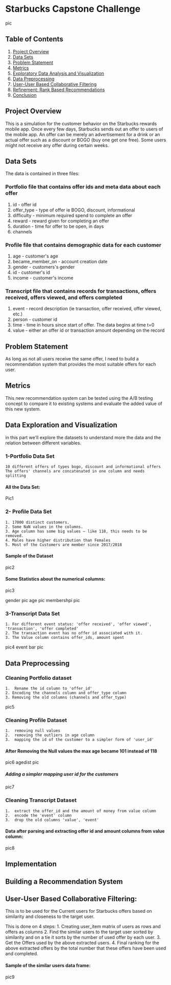 
# Starbucks Capstone Challenge
pic
## Table of Contents
  1.	[Project Overview](#ProjectOverview)
  2.	[Data Sets](#DataSets)
  3.	[Problem Statement](#ProblemStatement)
  4.	[Metrics](#Metrics)
  5.	[Exploratory Data Analysis and Visualization](#ExploratoryDataAnalysisandVisualization)
  6.	[Data Preprocessing](#DataPreprocessing)
  7.	[User-User Based Collaborative Filtering](#User-UserBasedCollaborativeFiltering)
  8.	[Refinement: Rank Based Recommendations](#RefinementRankBasedRecommendations)
  9.	[Conclusion](#Conclusion)

## Project Overview <a name="ProjectOverview"></a>
This is a simulation for the customer behavior on the Starbucks rewards mobile app. Once every few days, Starbucks sends out an offer to users of the mobile app. An offer can be merely an advertisement for a drink or an actual offer such as a discount or BOGO (buy one get one free). Some users might not receive any offer during certain weeks.

## Data Sets <a name="DataSets"></a>
The data is contained in three files:
### Portfolio file that contains offer ids and meta data about each offer
  1.	id  - offer id
  2.	offer_type - type of offer ie BOGO, discount, informational
  3.	difficulty -  minimum required spend to complete an offer
  4.	reward - reward given for completing an offer
  5.	duration  - time for offer to be open, in days
  6.	channels 
### Profile file that contains demographic data for each customer
  1.	age - customer's age
  2.	became_member_on - account creation date
  3.	gender - customers's gender
  4.	id - customer's id
  5.	income - customer's income
### Transcript file that contains records for transactions, offers received, offers viewed, and offers completed
  1.	event  - record description (ie transaction, offer received, offer viewed, etc.)
  2.	person  - customer id
  3.	time  - time in hours since start of offer. The data begins at time t=0
  4.	value  - either an offer id or transaction amount depending on the record

## Problem Statement <a name="ProblemStatement"></a>
As long as not all users receive the same offer, I need to build a recommendation system that provides the most suitable offers for each user.

## Metrics <a name="Metrics"></a>
This new recommendation system can be tested using the A/B testing concept to compare it to existing systems and evaluate the added value of this new system.

## Data Exploration and Visualization <a name="ExploratoryDataAnalysisandVisualization"></a>
in this part we'll explore the datasets to understand more the data and the relation between different variables.

### 1-Portfolio Data Set

 	10 different offers of types bogo, discount and informational offers
 	The offers' channels are concatenated in one column and needs splitting

#### All the Data Set:
Pic1

### 2- Profile Data Set
 
 	1. 17000 distinct customers.
 	2. Some NaN values in the columns.
 	3. Age column has some big values – like 118, this needs to be removed.
 	4. Males have higher distribution than Females
 	5. Most of the Customers are member since 2017/2018
  
 #### Sample of the Dataset
 pic2
 
 #### Some Statistics about the numerical columns:
 pic3
 
 gender pic
 age pic
 membershpi pic
 
 ### 3-Transcript Data Set

 	1. For different event status: 'offer received', 'offer viewed', 'transaction', 'offer completed'
 	2. The transaction event has no offer id associated with it.
 	3. The Value column contains offer_ids, amount spent

 pic4
 event bar pic
 
 ## Data Preprocessing <a name="DataPreprocessing"></a>
### Cleaning Portfolio dataset
    1.  Rename the id column to 'offer_id'
    2. Encoding the channels column and offer_type column
    3. Removing the old columns (channels and offer_type)
  pic5
 ### Cleaning Profile Dataset
    1.	removing null values
    2.	removing the outliers in age column
    3.	mapping the id of the customer to a simpler form of 'user_id'
    
  #### After Removing the Null values the max age became 101 instead of 118
  pic6
  agedist pic
  
 ##### Adding a simpler mapping user id for the customers
 pic7

 ### Cleaning Transcript Dataset
    1.	extract the offer_id and the amount of money from value column
    2.	encode the 'event' column
    3.	drop the old columns 'value', 'event'
#### Data after parsing and extracting offer id   and amount columns from value column:
pic8

## Implementation

## Building a Recommendation System

## User-User Based Collaborative Filtering: <a name="User-UserBasedCollaborativeFiltering"></a>
This is to be used for the Current users for Starbucks offers based on similarity and closeness to the target user.

This is done on 4 steps:
    1.	Creating user_item matrix of users as rows and offers as columns
    2.	Find the similar users to the target user sorted by similarity and on a tie it sorts by the number of used offer by each user.
    3.	Get the Offers used by the above extracted users.
    4.	Final ranking for the above extracted offers by the total number that these offers have been used and completed.


#### Sample of the similar users data frame:
pic9
  

 
 
